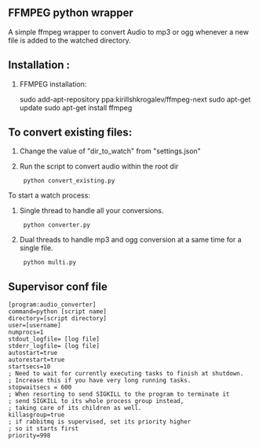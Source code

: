 FFMPEG python wrapper
--------------------

A simple ffmpeg wrapper to convert Audio to mp3 or ogg whenever a new file is added to the watched directory.


Installation :
---------------

1) FFMPEG installation:
	
	sudo add-apt-repository ppa:kirillshkrogalev/ffmpeg-next
	sudo apt-get update
	sudo apt-get install ffmpeg



To convert existing files:
--------------------------

1) Change the value of "dir_to_watch" from "settings.json"

2) Run the script to convert audio within the root dir


		python convert_existing.py


To start a watch process:

1) Single thread to handle all your conversions.


		python converter.py


2) Dual threads to handle mp3 and ogg conversion at a same time for a single file.

     	python multi.py 


Supervisor conf file
----------------------

	[program:audio_converter]
	command=python [script name]
	directory=[script directory]
	user=[username]
	numprocs=1
	stdout_logfile= [log file]
	stderr_logfile= [log file]
	autostart=true
	autorestart=true
	startsecs=10
	; Need to wait for currently executing tasks to finish at shutdown.
	; Increase this if you have very long running tasks.
	stopwaitsecs = 600
	; When resorting to send SIGKILL to the program to terminate it
	; send SIGKILL to its whole process group instead,
	; taking care of its children as well.
	killasgroup=true
	; if rabbitmq is supervised, set its priority higher
	; so it starts first
	priority=998

